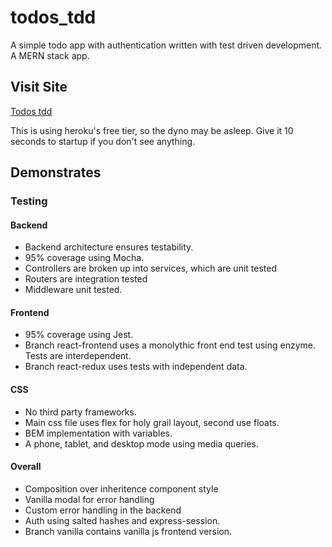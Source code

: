 # todos_tdd

A simple todo app with authentication written with test driven development. A MERN stack app.

## Visit Site

[Todos tdd](https://serene-peak-33374.herokuapp.com/)

This is using heroku's free tier, so the dyno may be asleep. Give it 10 seconds to startup if you don't see anything.

## Demonstrates



### Testing

#### Backend

* Backend architecture ensures testability.
* 95% coverage using Mocha.
* Controllers are broken up into services, which are unit tested
* Routers are integration tested
* Middleware unit tested.

#### Frontend

* 95% coverage using Jest.
* Branch react-frontend uses a monolythic front end test using enzyme. Tests are interdependent.
* Branch react-redux uses tests with independent data.

#### CSS

* No third party frameworks.
* Main css file uses flex for holy grail layout, second use floats.
* BEM implementation with variables.
* A phone, tablet, and desktop mode using media queries.

#### Overall

* Composition over inheritence component style
* Vanilla modal for error handling
* Custom error handling in the backend
* Auth using salted hashes and express-session.
* Branch vanilla contains vanilla js frontend version.
